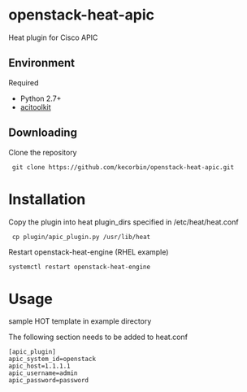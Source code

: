 openstack-heat-apic
====================

Heat plugin for Cisco APIC




## Environment

Required

* Python 2.7+
* [acitoolkit](http://datacenter.github.io/acitoolkit/)


## Downloading

Clone the repository

     git clone https://github.com/kecorbin/openstack-heat-apic.git 


# Installation

Copy the plugin into heat plugin_dirs specified in /etc/heat/heat.conf
    
     cp plugin/apic_plugin.py /usr/lib/heat

Restart openstack-heat-engine (RHEL example)

    systemctl restart openstack-heat-engine
    


# Usage

sample HOT template in example directory


The following section needs to be added to heat.conf

    [apic_plugin]
    apic_system_id=openstack
    apic_host=1.1.1.1
    apic_username=admin
    apic_password=password

